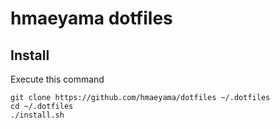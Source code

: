 # hmaeyama dotfiles

## Install
Execute this command
```
git clone https://github.com/hmaeyama/dotfiles ~/.dotfiles
cd ~/.dotfiles
./install.sh
```

